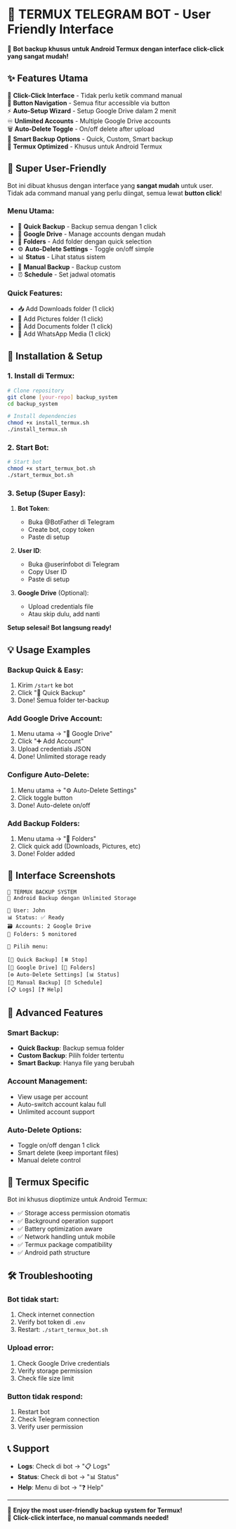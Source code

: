 # 🤖 TERMUX TELEGRAM BOT - User Friendly Interface

📱 **Bot backup khusus untuk Android Termux dengan interface click-click yang sangat mudah!**

## ✨ Features Utama

🎯 **Click-Click Interface** - Tidak perlu ketik command manual  
🔘 **Button Navigation** - Semua fitur accessible via button  
⚡ **Auto-Setup Wizard** - Setup Google Drive dalam 2 menit  
♾️ **Unlimited Accounts** - Multiple Google Drive accounts  
🗑️ **Auto-Delete Toggle** - On/off delete after upload  
🚀 **Smart Backup Options** - Quick, Custom, Smart backup  
📱 **Termux Optimized** - Khusus untuk Android Termux  

## 🎯 Super User-Friendly

Bot ini dibuat khusus dengan interface yang **sangat mudah** untuk user. Tidak ada command manual yang perlu diingat, semua lewat **button click**!

### Menu Utama:
- 🚀 **Quick Backup** - Backup semua dengan 1 click
- 👥 **Google Drive** - Manage accounts dengan mudah
- 📁 **Folders** - Add folder dengan quick selection
- ⚙️ **Auto-Delete Settings** - Toggle on/off simple
- 📊 **Status** - Lihat status sistem
- 💾 **Manual Backup** - Backup custom
- ⏰ **Schedule** - Set jadwal otomatis

### Quick Features:
- 📥 Add Downloads folder (1 click)
- 📸 Add Pictures folder (1 click)  
- 📄 Add Documents folder (1 click)
- 💬 Add WhatsApp Media (1 click)

## 🚀 Installation & Setup

### 1. Install di Termux:
```bash
# Clone repository
git clone [your-repo] backup_system
cd backup_system

# Install dependencies
chmod +x install_termux.sh
./install_termux.sh
```

### 2. Start Bot:
```bash
# Start bot
chmod +x start_termux_bot.sh
./start_termux_bot.sh
```

### 3. Setup (Super Easy):
1. **Bot Token**: 
   - Buka @BotFather di Telegram
   - Create bot, copy token
   - Paste di setup

2. **User ID**:
   - Buka @userinfobot di Telegram  
   - Copy User ID
   - Paste di setup

3. **Google Drive** (Optional):
   - Upload credentials file
   - Atau skip dulu, add nanti

**Setup selesai! Bot langsung ready!**

## 💡 Usage Examples

### Backup Quick & Easy:
1. Kirim `/start` ke bot
2. Click "🚀 Quick Backup"  
3. Done! Semua folder ter-backup

### Add Google Drive Account:
1. Menu utama → "👥 Google Drive"
2. Click "➕ Add Account"
3. Upload credentials JSON
4. Done! Unlimited storage ready

### Configure Auto-Delete:
1. Menu utama → "⚙️ Auto-Delete Settings"
2. Click toggle button
3. Done! Auto-delete on/off

### Add Backup Folders:
1. Menu utama → "📁 Folders"
2. Click quick add (Downloads, Pictures, etc)
3. Done! Folder added

## 🎯 Interface Screenshots

```
🤖 TERMUX BACKUP SYSTEM
📱 Android Backup dengan Unlimited Storage

👤 User: John
📊 Status: ✅ Ready  
🗃️ Accounts: 2 Google Drive
📁 Folders: 5 monitored

🎯 Pilih menu:

[🚀 Quick Backup] [⏸️ Stop]
[👥 Google Drive] [📁 Folders]
[⚙️ Auto-Delete Settings] [📊 Status]
[💾 Manual Backup] [⏰ Schedule]
[📋 Logs] [❓ Help]
```

## 🔧 Advanced Features

### Smart Backup:
- **Quick Backup**: Backup semua folder
- **Custom Backup**: Pilih folder tertentu  
- **Smart Backup**: Hanya file yang berubah

### Account Management:
- View usage per account
- Auto-switch account kalau full
- Unlimited account support

### Auto-Delete Options:
- Toggle on/off dengan 1 click
- Smart delete (keep important files)
- Manual delete control

## 📱 Termux Specific

Bot ini khusus dioptimize untuk Android Termux:

- ✅ Storage access permission otomatis
- ✅ Background operation support  
- ✅ Battery optimization aware
- ✅ Network handling untuk mobile
- ✅ Termux package compatibility
- ✅ Android path structure

## 🛠️ Troubleshooting

### Bot tidak start:
1. Check internet connection
2. Verify bot token di `.env`  
3. Restart: `./start_termux_bot.sh`

### Upload error:
1. Check Google Drive credentials
2. Verify storage permission
3. Check file size limit

### Button tidak respond:
1. Restart bot
2. Check Telegram connection
3. Verify user permission

## 📞 Support

- **Logs**: Check di bot → "📋 Logs"
- **Status**: Check di bot → "📊 Status"  
- **Help**: Menu di bot → "❓ Help"

---

🎉 **Enjoy the most user-friendly backup system for Termux!**  
📱 **Click-click interface, no manual commands needed!**
